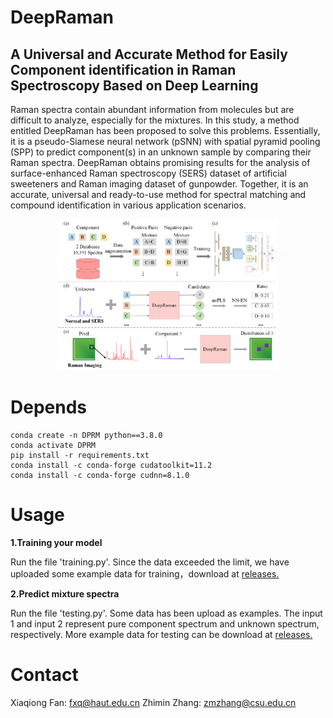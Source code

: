 # DeepRaman
A Universal and Accurate Method for Easily Component identification in Raman Spectroscopy Based on Deep Learning
----------
Raman spectra contain abundant information from molecules but are difficult to analyze, especially for the mixtures. In this study, a method entitled DeepRaman has been proposed to solve this problems. Essentially, it is a pseudo-Siamese neural network (pSNN) with spatial pyramid pooling (SPP) to predict component(s) in an unknown sample by comparing their Raman spectra. DeepRaman obtains promising results for the analysis of surface-enhanced Raman spectroscopy (SERS) dataset of artificial sweeteners and Raman imaging dataset of gunpowder. Together, it is an accurate, universal and ready-to-use method for spectral matching and compound identification in various application scenarios.

<div align="center">
<img src=https://github.com/XiaqiongFan/DeepRaman/blob/main/WF.png?raw=true" width="70%">
</div>

# Depends

```
conda create -n DPRM python==3.8.0
conda activate DPRM
pip install -r requirements.txt
conda install -c conda-forge cudatoolkit=11.2
conda install -c conda-forge cudnn=8.1.0
```

# Usage

**1.Training your model**

Run the file 'training.py'. Since the data exceeded the limit, we have uploaded some example data for training，download at [releases.](https://github.com/XiaqiongFan/DeepRaman/releases)

**2.Predict mixture spectra**

Run the file 'testing.py'. Some data has been upload as examples.
The input 1 and input 2 represent pure component spectrum and unknown spectrum, respectively.
More example data for testing can be download at [releases.](https://github.com/XiaqiongFan/DeepRaman/releases)

# Contact

Xiaqiong Fan: fxq@haut.edu.cn
Zhimin Zhang: zmzhang@csu.edu.cn

